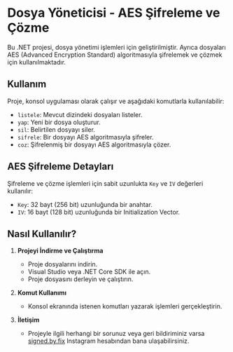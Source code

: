 # Dosya Yöneticisi - AES Şifreleme ve Çözme

Bu .NET projesi, dosya yönetimi işlemleri için geliştirilmiştir. Ayrıca dosyaları AES (Advanced Encryption Standard) algoritmasıyla şifrelemek ve çözmek için kullanılmaktadır.

## Kullanım

Proje, konsol uygulaması olarak çalışır ve aşağıdaki komutlarla kullanılabilir:

- `listele`: Mevcut dizindeki dosyaları listeler.
- `yap`: Yeni bir dosya oluşturur.
- `sil`: Belirtilen dosyayı siler.
- `sifrele`: Bir dosyayı AES algoritmasıyla şifreler.
- `coz`: Şifrelenmiş bir dosyayı AES algoritmasıyla çözer.

## AES Şifreleme Detayları

Şifreleme ve çözme işlemleri için sabit uzunlukta `Key` ve `IV` değerleri kullanılır:

- `Key`: 32 bayt (256 bit) uzunluğunda bir anahtar.
- `IV`: 16 bayt (128 bit) uzunluğunda bir Initialization Vector.

## Nasıl Kullanılır?

1. **Projeyi İndirme ve Çalıştırma**
   - Proje dosyalarını indirin.
   - Visual Studio veya .NET Core SDK ile açın.
   - Proje dosyasını derleyin ve çalıştırın.

2. **Komut Kullanımı**
   - Konsol ekranında istenen komutları yazarak işlemleri gerçekleştirin.

3. **İletişim**
   - Projeyle ilgili herhangi bir sorunuz veya geri bildiriminiz varsa [signed.by.fix](https://www.instagram.com/signed.by.fix/) Instagram hesabından bana ulaşabilirsiniz.
